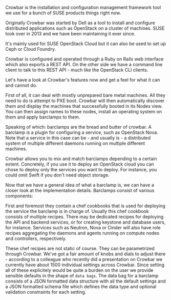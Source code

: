 

Crowbar is the installation and configuration management framework tool we use
for a bunch of SUSE products things right now.

Originally Crowbar was started by Dell as a tool to install and configure
distributed applications such as OpenStack on a cluster of machines. SUSE took
over in 2013 and we have been maintaining it ever since.

It's mainly used for SUSE OpenStack Cloud but it can also be used to set up
Ceph or Cloud Foundry.

Crowbar is configured and operated through a Ruby on Rails web interface which
also exports a REST API. On the other side we have a command line client to
talk to this REST API - much like the OpenStack CLI clients.




Let's have a look at Crowbar's features now and get a feel for what it can and
cannot do.

First of all, it can deal with mostly unprepared bare metal machines. All they
need to do is attempt to PXE boot. Crowbar will then automatically discover
them and display the machines that successfully booted in its Nodes view. You
can then assign names to these nodes, install an operating system on them and
apply barclamps to them.

Speaking of which: barclamps are the bread and butter of crowbar. A barclamp
is a plugin for configuring a service, such as OpenStack Nova. Note that a
service in this case can be - and usually is - a distributed system of multiple
different daemons running on multiple different machines.

Crowbar allows you to mix and match barclamps depending to a certain extent.
Concretely, if you use it to deploy an OpenStack cloud you can chose to deploy
only the services you want to deploy. For instance, you could omit Swift if you
don't need object storage.




Now that we have a general idea of what a barclamp is, we can have a closer
look at the implementation details. Barclamps consist of various components:

First and foremost they contain a chef cookbooks that is used for deploying the
service the barclamp is in charge of. Usually this chef cookbook consists of
multiple recipes. There may be dedicated recipes for deploying the API and
backend services, or for creating keystone and database users, for instance.
Services such as Neutron, Nova or Cinder will also have role recipes
aggregating the daemons and agents running on compute nodes and controllers,
respectively.

These chef recipes are not static of course. They can be parametrized through
Crowbar. We've got a fair amount of knobs and dials to adjust there - according
to a colleague who recently did a presentation on Crowbar we currently have
about 1500 individual settings across Crowbar. Since setting all of these
explicitely would be quite a burden on the user we provide sensible defaults in
the shape of `data bags`. The data bag for a barclamp consists of a JSON
formatted data structure with all the default settings and a JSON formatted
schema file which defines the data type and optional validation constraints for
each setting.


